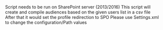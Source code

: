 Script needs to be run on SharePoint server (2013/2016)
This script will create and compile audiences based on the given users list in a csv file
After that it would set the profile redirection to SPO
Please use Settings.xml to change the configuration/Path values

